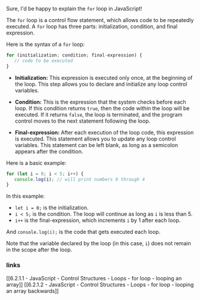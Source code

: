 Sure, I'd be happy to explain the `for` loop in JavaScript!

The `for` loop is a control flow statement, which allows code to be repeatedly executed. A `for` loop has three parts: initialization, condition, and final expression.

Here is the syntax of a `for` loop:

```javascript
for (initialization; condition; final-expression) {
   // code to be executed
}
```

- **Initialization:** This expression is executed only once, at the beginning of the loop. This step allows you to declare and initialize any loop control variables.

- **Condition:** This is the expression that the system checks before each loop. If this condition returns `true`, then the code within the loop will be executed. If it returns `false`, the loop is terminated, and the program control moves to the next statement following the loop.

- **Final-expression:** After each execution of the loop code, this expression is executed. This statement allows you to update any loop control variables. This statement can be left blank, as long as a semicolon appears after the condition.

Here is a basic example:

```javascript
for (let i = 0; i < 5; i++) {
   console.log(i); // will print numbers 0 through 4
}
```

In this example:

- `let i = 0;` is the initialization.
- `i < 5;` is the condition. The loop will continue as long as `i` is less than 5.
- `i++` is the final-expression, which increments `i` by 1 after each loop.

And `console.log(i);` is the code that gets executed each loop.

Note that the variable declared by the loop (in this case, `i`) does not remain in the scope after the loop.

### **links**
[[6.2.1.1 - JavaScript - Control Structures - Loops - for loop - looping an array]]
[[6.2.1.2 - JavaScript - Control Structures - Loops - for loop - looping an array backwards]]